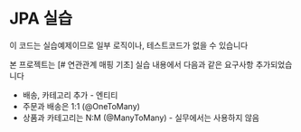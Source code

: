 # JPA 실습

이 코드는 실습예제이므로 일부 로직이나, 테스트코드가 없을 수 있습니다


본 프로젝트는 [# 연관관계 매핑 기초] 실습 내용에서 다음과 같은 요구사항 추가되었습니다
* 배송, 카테고리 추가 - 엔티티
* 주문과 배송은 1:1 (@OneToMany)
* 상품과 카테고리는 N:M (@ManyToMany) - 실무에서는 사용하지 않음